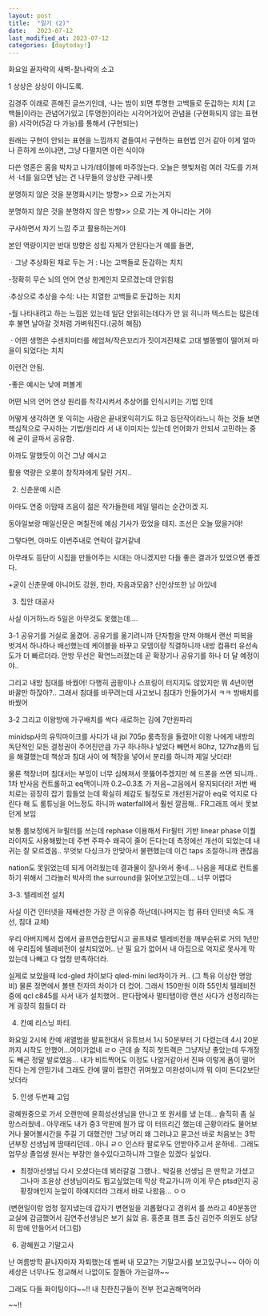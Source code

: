 ```yaml
---
layout: post
title:  "일기 (2)"
date:   2023-07-12
last_modified_at: 2023-07-12
categories: [daytoday!]
---
```


화요일 끝자락의 새벽-찰나락의 소고

1 상상은 상상이 아니도록.

김경주 이래로 흔해진 글쓰기인데, ·나는 밤이 되면 투명한 고백들로 둔갑하는 치치 [고백들]이라는 관념어가있고 [투명한]이라는 시각어가있어 관념을 (구현화되지 않는 표현을) 시각어(5감 다 가능)를 통해서 (구현되는)

원래는 구현이 안되는 표현을 느낌까지 곁들여서 구현하는 표현법 인거 같아 이게 얼마나 흔하게 쓰이냐면, 그냥 다펼치면 이런 식이야

다쓴 영혼은 몸을 박차고 나가/테이블에 마주앉는다. 오늘은 햇빛처럼 여러 각도를 가져서 ·너를 잃으면 남는 건 나무들의 앙상한 구레나룻

분명하지 않은 것을 분명화시키는 방향>> 으로 가는거지

분명하지 않은 것을 분명하지 않은 방향>> 으로 가는 게 아니라는 거야

구사하면서 자기 느낌 주고 활용하는거야

본인 역량이지만 반대 방향은 성립 자체가 안된다는거 예를 들면,

ㆍ그냥 추상화된 채로 두는 거 : 나는 고백들로 둔갑하는 치치

-정확히 무슨 뇌의 언어 연상 한계인지 모르겠는데 안읽힘

·추상으로 추상을 수식: 나는 치열한 고백들로 둔갑하는 치치

-월 나타내려고 하는 느낌은 있는데 일단 안읽히는데다가 안 읽 히니까 텍스트는 많은데 후 불면 날아갈 것처럼 가벼워진다.(공허 해짐)

ㆍ어떤 생명은 수센치미터를 헤엄쳐/작은꼬리가 짓이겨진채로 고대 별똥별이 떨어져 마을이 되었다는 치치

이런건 안됨.

-좋은 예시는 낮에 퍼볼게

어떤 뇌의 언어 연상 원리를 착각시켜서 추상어를 인식시키는 기법 인데

어떻게 생각하면 못 익히는 사람은 끝내못익히기도 하고 등단작이라느니 하는 것들 보면 핵심적으로 구사하는 기법/원리라 서 내 이미지는 있는데 언어화가 안되서 고민하는 중에 굳이 글파서 공유함.

아까도 말했듯이 이건 그냥 예시고

활용 역량은 오롯이 창작자에게 달린 거지..

2. 신춘문예 시즌

아마도 연중 이맘때 즈음이 젊은 작가들한테 제일 떨리는 순간이겠 지.

동아일보랑 매일신문은 며칠전에 예심 기사가 떴었을 테지. 조선은 오늘 떴을거야!

그렇다면, 아마도 이번주내로 연락이 갈거같네

아무래도 등단이 시집을 만들어주는 시대는 아니겠지만 다들 좋은 결과가 있었으면 좋겠다.

+굳이 신춘문예 아니어도 강원, 한라, 자음과모음? 신인상또한 남 아있네

3. 집안 대공사

사실 이거하느라 5일은 아무것도 못했는데....

3-1 공유기를 거실로 옮겼어. 공유기를 옮기려니까 단자함을 만져 야해서 랜선 피복을 벗겨서 하나하나 배선했는데 케이블을 바꾸고 모뎀이랑 직결하니까 내방 컴퓨터 유선속도가 더 빠르더라. 안방 무선은 확연느러졌는데 곧 확장기나 공유기를 하나 더 달 예정이 야..

그리고 내방 침대를 바꿨어! 다행히 곰팡이나 스프링이 터지지도 않았지만 뭐 4년이면 바꿀만 하잖아?.. 그래서 침대를 바꾸려는데 사고보니 침대가 안들어가서 ㅋㅋ 방배치를 바꿨어

3-2 그리고 이왕방에 가구배치를 싹다 새로하는 김에 7만원파리

minidsp사의 유믹마이크를 사다가 내 jbl 705p 룸측정을 돌렸어! 이왕 나에게 내방의 독단적인 모든 결정권이 주어진만큼 가구 하나하나 넣었다 빼면서 80hz, 127hz픔의 딥을 해결했는데 책상과 침대 사이 에 책장을 넣어서 분리를 하니까 제일 낫더라!

물론 책장너머 침대서는 부밍이 너무 심해져서 못뚫어주겠지만 헤 드폰을 쓰면 되니까.. 1차 반사음 컨트롤하고 eq맥이니까 0.2~0.3초 가 저음~고음에서 유지되더라! 저번 배치로는 굉장히 잡기 힘들었 는데 확실히 체감도 될정도로 개선된거같아 eq로 억지로 다린다 해 도 룸튜닝을 어느정도 하니까 waterfall에서 훨씬 깔끔해.. FR그래프 에서 못보던게 보임

보통 룸보정에거 lir필터를 쓰는데 rephase 이용해서 Fir필터 기반 linear phase 이퀄라이저도 사용해봤는데 주변 주파수 왜곡이 줄어 든다는데 측정에선 개선이 되었는데 내귀는 잘 모르겠음.. 무엇보 다싱크가 안맞아서 불편했는데 이건 taps 조절하니까 괜찮음

nation도 못읽었는데 되게 어려웠는데 결과물이 잘나와서 좋네... 나음을 제대로 컨트롤하기 위해서 그라놀러 박사의 the surround을 읽어보고있는데... 너무 어렵다

3-3. 텔레비전 설치

사실 이건 인터넷을 재배선한 가장 큰 이유중 하난데(나머지는 컴 퓨터 인터넷 속도 개선, 침대 교체)

우리 아버지께서 집에서 골프연습한답시고 골프채로 텔레비전을 깨부순뒤로 거의 1년만에 우리집에 텔레비전이 설치되었어.. 난 필 요가 없어서 내 아집으로 억지로 못사게 막았는데 나빼고 다 엄청 만족하더라.

실제로 보았을때 Icd-gled 차이보다 qled-mini led차이가 커.. (그 특유 이상한 명암비) 물론 정면에서 볼땐 전자의 차이가 더 컸어. 그래서 150만원 이하 55인치 텔레비전중에 qcl c845를 사서 내가 설치했어.. 판다팜에사 멀티탭이랑 랜선 사다가 선정리하는게 굉장히 힘들더 라

4. 칸예 리스닝 파티.

화요일 2시에 칸예 새앨범을 발표한대서 유튜브서 1시 50분부터 기 다렸는데 4시 20분까지 시작도 안했어...어이가없네 ㄹㅇ 근데 솔 직히 첫트랙은 그냥저냥 좋았는데 두개정도 빼곤 정말 발로였음... 내가 비트찍어도 이정도 나얼거같아서 진짜 이렇게 폼이 떨어진다 는게 안믿기네 그래도 칸예 딸이 랩한건 귀여웠고 미완성이니까 뭐 이미 돈다2보단 낫더라

5. 인생 두번째 고입

광혜원중으로 가서 오랜만에 윤희성선생님을 만나고 또 원서를 냈 는데... 솔직히 좀 실망스러웠네.. 아무래도 내가 중3 막판에 뭔가 많 이 터뜨리긴 했는데 근황이라도 물어보거나 물어볼시간을 주길 기 대했건만 그냥 머리 왜 그러냐고 묻고선 바로 처음보는 3학년부장 선생님께 땀때리던데.. 아니 ㄹㅇ 인스타 팔로우도 안받아주고서 운하네.. 그래도 업무상 졸업생 원서는 부장만 쓸수있다고하니까 그럴순 있겠다 싶었다.

+ 최정아선생님 다시 오셨다는데 뵈러갈걸 그랬나.. 박길용 선생님 은 딴학교 가셨고 그나마 조윤상 선생님이라도 뵙고싶었는데 막상 학교가니까 이게 무슨 ptsd인지 공황장애인지 눈앞이 하얘지더라 그래서 바로 나왔음... ㅇㅇ

(변현일이랑 엄청 잘지냈는데 갑자기 변현일을 괴롭혔다고 경위서 를 쓰라고 40분동안 교실에 감금했어서 김연주선생님은 보기 싫었 음. 홍준표 캠프 출신 김언주 의원도 상당히 맘에 안들어서 더그럼)

6. 광혜원고 기말고사

난 여름방학 끝나자마자 자퇴했는데 벌써 내 모교?는 기말고사를 보고있구나~~ 아아 이 세상은 너무나도 정교해서 나없이도 잘돌아 가는걸까~~

그래도 다들 화이팅이다~~!! 내 친한친구들이 전부 전교권해먹어라

~~!!
